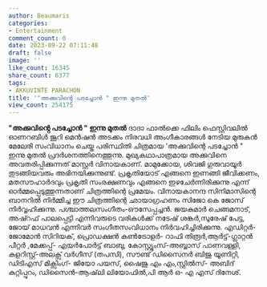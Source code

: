 ```yaml
---
author: Beaumaris
categories:
- Entertainment
comment_count: 0
date: 2023-09-22 07:11:48
draft: false
image: ''
like_count: 16345
share_count: 6377
tags:
- AKKUVINTE PARACHON
title: '"അക്കുവിൻ്റെ പടച്ചോൻ " ഇന്നു മുതൽ'
view_count: 254175
---
```


**"അക്കുവിൻ്റെ പടച്ചോൻ " ഇന്നു മുതൽ** ദാദാ ഫാൽക്കെ ഫിലിം ഫെസ്റ്റിവലിൽ ഓണറബിൾ ജൂറി മെൻഷൻ അടക്കം നിരവധി അംഗീകാരങ്ങൾ നേടിയ മുരുകൻ മേലേരി സംവിധാനം ചെയ്ത പരിസ്ഥിതി ചിത്രമായ 'അക്കുവിന്റെ പടച്ചോൻ " ഇന്നു മുതൽ പ്രദർശനത്തിനെത്തുന്നു. മുഖ്യകഥാപാത്രമായ അക്കുവിനെ അവതരിപ്പിക്കുന്നത് മാസ്റ്റർ വിനായകാണ്. മാമുക്കോയ, ശിവജി ഗുരുവായൂർ തുടങ്ങിയവരും അഭിനയിക്കുന്നുണ്ട്. പ്രകൃതിയോട് എങ്ങനെ ഇണങ്ങി ജീവിക്കണം, മതസൗഹാർദവും പ്രകൃതി സംരക്ഷണവും എങ്ങനെ ഇഴചേർന്നിരിക്കുന്നു എന്ന് ഓർമ്മപ്പെടുത്തുന്നതാണ് ചിത്രത്തിന്റെ പ്രമേയം. വിനായകാനന്ദ സിനിമാസിന്റെ ബാനറിൽ നിർമ്മിച്ച ഈ ചിത്രത്തിന്റെ ഛായാഗ്രഹണം സിജോ കെ ജോസ് നിർവ്വഹിക്കുന്നു. പശ്ചാത്തലസംഗീതം-ഔസേപ്പച്ചൻ. ജയകുമാർ ചെങ്ങമനാട്, അഷ്റഫ് പാലപ്പെട്ടി എന്നിവരുടെ വരികൾക്ക് നടേഷ് ശങ്കർ,സുരേഷ് പേട്ട, ജോയ് മാധവൻ എന്നിവർ സംഗീതസംവിധാനം നിർവഹിച്ചിരിക്കുന്നു. എഡിറ്റർ-ജോമോൻ സിറിയക്, പ്രൊഡക്ഷൻ കൺട്രോളർ- റാഫി തിരൂർ,ആർട്ട്-ഗ്ലാറ്റൻ പീറ്റർ ,മേക്കപ്പ്- എയർപോർട്ട് ബാബു, കോസ്റ്റ്യൂംസ്-അബ്ബാസ് പാണവള്ളി, കളറിസ്റ്റ്-അലക്സ് വർഗീസ് (തപസി), സൗണ്ട് ഡിസൈനർ ബിജു യൂണിറ്റി, ഡിടിഎസ് മിക്സിംഗ്- ജിയോ പയസ്, ഷൈജു എം എം,സ്റ്റിൽസ്- അബിദ് കുറ്റിപ്പുറം, ഡിസൈൻ-ആഷ്‌ലി ലിയോഫിൽ,പി ആർ ഒ- എ എസ് ദിനേശ്.